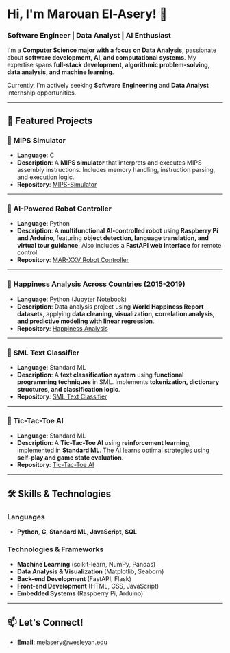 # Hi, I'm Marouan El-Asery! 👋  
### Software Engineer | Data Analyst | AI Enthusiast  

I'm a **Computer Science major with a focus on Data Analysis**, passionate about **software development, AI, and computational systems**. My expertise spans **full-stack development, algorithmic problem-solving, data analysis, and machine learning**.  

Currently, I'm actively seeking **Software Engineering** and **Data Analyst** internship opportunities.  

---

## 🚀 Featured Projects  

### 🔹 **MIPS Simulator**
- **Language**: C  
- **Description**: A **MIPS simulator** that interprets and executes MIPS assembly instructions. Includes memory handling, instruction parsing, and execution logic.  
- **Repository**: [MIPS-Simulator](https://github.com/Melasery/mips-simulator)  

---

### 🔹 **AI-Powered Robot Controller**
- **Language**: Python  
- **Description**: A **multifunctional AI-controlled robot** using **Raspberry Pi and Arduino**, featuring **object detection, language translation, and virtual tour guidance**. Also includes a **FastAPI web interface** for remote control.  
- **Repository**: [MAR-XXV Robot Controller](https://github.com/Melasery/mar-xxv-robot-controller)  

---

### 🔹 **Happiness Analysis Across Countries (2015-2019)**
- **Language**: Python (Jupyter Notebook)  
- **Description**: Data analysis project using **World Happiness Report datasets**, applying **data cleaning, visualization, correlation analysis, and predictive modeling with linear regression**.  
- **Repository**: [Happiness Analysis](https://github.com/Melasery/happiness-analysis)  

---

### 🔹 **SML Text Classifier**
- **Language**: Standard ML  
- **Description**: A **text classification system** using **functional programming techniques** in SML. Implements **tokenization, dictionary structures, and classification logic**.  
- **Repository**: [SML Text Classifier](https://github.com/Melasery/sml-text-classifier)  

---

### 🔹 **Tic-Tac-Toe AI**
- **Language**: Standard ML  
- **Description**: A **Tic-Tac-Toe AI** using **reinforcement learning**, implemented in **Standard ML**. The AI learns optimal strategies using **self-play and game state evaluation**.  
- **Repository**: [Tic-Tac-Toe AI](https://github.com/Melasery/tic-tac-toe-ai)  

---

## 🛠️ Skills & Technologies  
### **Languages**
- **Python**, **C**, **Standard ML**, **JavaScript**, **SQL**
  
### **Technologies & Frameworks**
- **Machine Learning** (scikit-learn, NumPy, Pandas)  
- **Data Analysis & Visualization** (Matplotlib, Seaborn)  
- **Back-end Development** (FastAPI, Flask)  
- **Front-end Development** (HTML, CSS, JavaScript)  
- **Embedded Systems** (Raspberry Pi, Arduino)  

---

## 📫 Let's Connect!  
- **Email**: [melasery@wesleyan.edu](mailto:melasery@wesleyan.edu)
  
